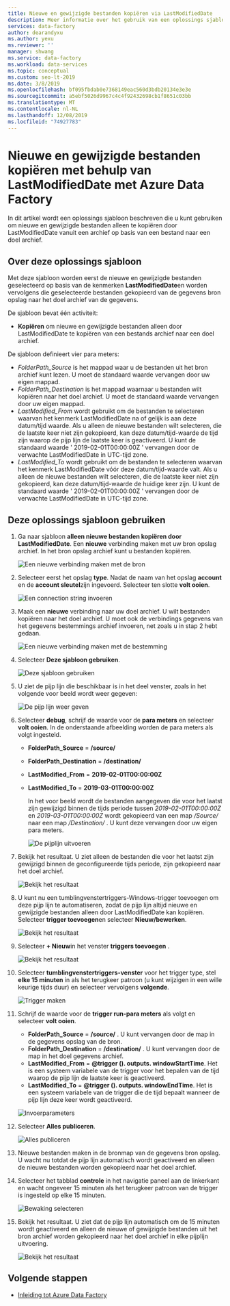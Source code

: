 ```yaml
---
title: Nieuwe en gewijzigde bestanden kopiëren via LastModifiedDate
description: Meer informatie over het gebruik van een oplossings sjabloon om nieuwe en gewijzigde bestanden te kopiëren door LastModifiedDate met Azure Data Factory.
services: data-factory
author: dearandyxu
ms.author: yexu
ms.reviewer: ''
manager: shwang
ms.service: data-factory
ms.workload: data-services
ms.topic: conceptual
ms.custom: seo-lt-2019
ms.date: 3/8/2019
ms.openlocfilehash: bf095fbdab0e7368149eac560d3bdb20134e3e3e
ms.sourcegitcommit: a5ebf5026d9967c4c4f92432698cb1f8651c03bb
ms.translationtype: MT
ms.contentlocale: nl-NL
ms.lasthandoff: 12/08/2019
ms.locfileid: "74927783"
---
```

# <a name="copy-new-and-changed-files-by-lastmodifieddate-with-azure-data-factory"></a>Nieuwe en gewijzigde bestanden kopiëren met behulp van LastModifiedDate met Azure Data Factory

In dit artikel wordt een oplossings sjabloon beschreven die u kunt gebruiken om nieuwe en gewijzigde bestanden alleen te kopiëren door LastModifiedDate vanuit een archief op basis van een bestand naar een doel archief. 

## <a name="about-this-solution-template"></a>Over deze oplossings sjabloon

Met deze sjabloon worden eerst de nieuwe en gewijzigde bestanden geselecteerd op basis van de kenmerken **LastModifiedDate**en worden vervolgens die geselecteerde bestanden gekopieerd van de gegevens bron opslag naar het doel archief van de gegevens.

De sjabloon bevat één activiteit:
- **Kopiëren** om nieuwe en gewijzigde bestanden alleen door LastModifiedDate te kopiëren van een bestands archief naar een doel archief.

De sjabloon definieert vier para meters:
-  *FolderPath_Source* is het mappad waar u de bestanden uit het bron archief kunt lezen. U moet de standaard waarde vervangen door uw eigen mappad.
-  *FolderPath_Destination* is het mappad waarnaar u bestanden wilt kopiëren naar het doel archief. U moet de standaard waarde vervangen door uw eigen mappad.
-  *LastModified_From* wordt gebruikt om de bestanden te selecteren waarvan het kenmerk LastModifiedDate na of gelijk is aan deze datum/tijd waarde.  Als u alleen de nieuwe bestanden wilt selecteren, die de laatste keer niet zijn gekopieerd, kan deze datum/tijd-waarde de tijd zijn waarop de pijp lijn de laatste keer is geactiveerd. U kunt de standaard waarde ' 2019-02-01T00:00:00Z ' vervangen door de verwachte LastModifiedDate in UTC-tijd zone. 
-  *LastModified_To* wordt gebruikt om de bestanden te selecteren waarvan het kenmerk LastModifiedDate vóór deze datum/tijd-waarde valt. Als u alleen de nieuwe bestanden wilt selecteren, die de laatste keer niet zijn gekopieerd, kan deze datum/tijd-waarde de huidige keer zijn.  U kunt de standaard waarde ' 2019-02-01T00:00:00Z ' vervangen door de verwachte LastModifiedDate in UTC-tijd zone. 

## <a name="how-to-use-this-solution-template"></a>Deze oplossings sjabloon gebruiken

1. Ga naar sjabloon **alleen nieuwe bestanden kopiëren door LastModifiedDate**. Een **nieuwe** verbinding maken met uw bron opslag archief. In het bron opslag archief kunt u bestanden kopiëren.

    ![Een nieuwe verbinding maken met de bron](media/solution-template-copy-new-files-lastmodifieddate/copy-new-files-lastmodifieddate1.png)
    
2. Selecteer eerst het opslag **type**. Nadat de naam van het opslag **account** en de **account sleutel**zijn ingevoerd. Selecteer ten slotte **volt ooien**.

    ![Een connection string invoeren](media/solution-template-copy-new-files-lastmodifieddate/copy-new-files-lastmodifieddate2.png)
    
3. Maak een **nieuwe** verbinding naar uw doel archief. U wilt bestanden kopiëren naar het doel archief. U moet ook de verbindings gegevens van het gegevens bestemmings archief invoeren, net zoals u in stap 2 hebt gedaan.

    ![Een nieuwe verbinding maken met de bestemming](media/solution-template-copy-new-files-lastmodifieddate/copy-new-files-lastmodifieddate3.png)

4. Selecteer **Deze sjabloon gebruiken**.

    ![Deze sjabloon gebruiken](media/solution-template-copy-new-files-lastmodifieddate/copy-new-files-lastmodifieddate4.png)
    
5. U ziet de pijp lijn die beschikbaar is in het deel venster, zoals in het volgende voor beeld wordt weer gegeven:

    ![De pijp lijn weer geven](media/solution-template-copy-new-files-lastmodifieddate/copy-new-files-lastmodifieddate5.png)

6. Selecteer **debug**, schrijf de waarde voor de **para meters** en selecteer **volt ooien**.  In de onderstaande afbeelding worden de para meters als volgt ingesteld.
   - **FolderPath_Source** =  **/source/**
   - **FolderPath_Destination** =  **/destination/**
   - **LastModified_From** =  **2019-02-01T00:00:00Z**
   - **LastModified_To** = **2019-03-01T00:00:00Z**
    
     In het voor beeld wordt de bestanden aangegeven die voor het laatst zijn gewijzigd binnen de tijds periode tussen *2019-02-01T00:00:00Z* en *2019-03-01T00:00:00Z* wordt gekopieerd van een map */Source/* naar een map */Destination/* .  U kunt deze vervangen door uw eigen para meters.
    
     ![De pijplijn uitvoeren](media/solution-template-copy-new-files-lastmodifieddate/copy-new-files-lastmodifieddate6.png)

7. Bekijk het resultaat. U ziet alleen de bestanden die voor het laatst zijn gewijzigd binnen de geconfigureerde tijds periode, zijn gekopieerd naar het doel archief.

    ![Bekijk het resultaat](media/solution-template-copy-new-files-lastmodifieddate/copy-new-files-lastmodifieddate7.png)
    
8. U kunt nu een tumblingvenstertriggers-Windows-trigger toevoegen om deze pijp lijn te automatiseren, zodat de pijp lijn altijd nieuwe en gewijzigde bestanden alleen door LastModifiedDate kan kopiëren.  Selecteer **trigger toevoegen**en selecteer **Nieuw/bewerken**.

    ![Bekijk het resultaat](media/solution-template-copy-new-files-lastmodifieddate/copy-new-files-lastmodifieddate8.png)
    
9. Selecteer **+ Nieuw**in het venster **triggers toevoegen** .

    ![Bekijk het resultaat](media/solution-template-copy-new-files-lastmodifieddate/copy-new-files-lastmodifieddate9.png)

10. Selecteer **tumblingvenstertriggers-venster** voor het trigger type, stel **elke 15 minuten** in als het terugkeer patroon (u kunt wijzigen in een wille keurige tijds duur) en selecteer vervolgens **volgende**.

    ![Trigger maken](media/solution-template-copy-new-files-lastmodifieddate/copy-new-files-lastmodifieddate10.png)    
    
11. Schrijf de waarde voor de **trigger run-para meters** als volgt en selecteer **volt ooien**.
    - **FolderPath_Source** =  **/source/** .  U kunt vervangen door de map in de gegevens opslag van de bron.
    - **FolderPath_Destination** =  **/destination/** .  U kunt vervangen door de map in het doel gegevens archief.
    - **LastModified_From** =   **\@trigger (). outputs. windowStartTime**.  Het is een systeem variabele van de trigger voor het bepalen van de tijd waarop de pijp lijn de laatste keer is geactiveerd.
    - **LastModified_To** =  **\@trigger (). outputs. windowEndTime**.  Het is een systeem variabele van de trigger die de tijd bepaalt wanneer de pijp lijn deze keer wordt geactiveerd.
    
    ![Invoerparameters](media/solution-template-copy-new-files-lastmodifieddate/copy-new-files-lastmodifieddate11.png)
    
12. Selecteer **Alles publiceren**.
    
    ![Alles publiceren](media/solution-template-copy-new-files-lastmodifieddate/copy-new-files-lastmodifieddate12.png)

13. Nieuwe bestanden maken in de bronmap van de gegevens bron opslag.  U wacht nu totdat de pijp lijn automatisch wordt geactiveerd en alleen de nieuwe bestanden worden gekopieerd naar het doel archief.

14. Selecteer het tabblad **controle** in het navigatie paneel aan de linkerkant en wacht ongeveer 15 minuten als het terugkeer patroon van de trigger is ingesteld op elke 15 minuten. 

    ![Bewaking selecteren](media/solution-template-copy-new-files-lastmodifieddate/copy-new-files-lastmodifieddate14.png)

15. Bekijk het resultaat. U ziet dat de pijp lijn automatisch om de 15 minuten wordt geactiveerd en alleen de nieuwe of gewijzigde bestanden uit het bron archief worden gekopieerd naar het doel archief in elke pijplijn uitvoering.

    ![Bekijk het resultaat](media/solution-template-copy-new-files-lastmodifieddate/copy-new-files-lastmodifieddate15.png)
    
## <a name="next-steps"></a>Volgende stappen

- [Inleiding tot Azure Data Factory](introduction.md)
